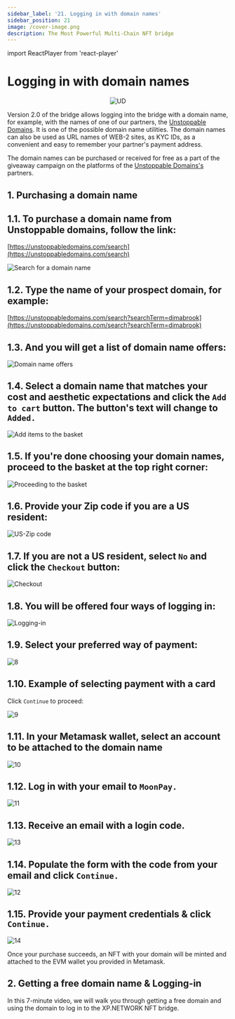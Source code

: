 ```yaml
---
sidebar_label: '21. Logging in with domain names'
sidebar_position: 21
image: /cover-image.png
description: The Most Powerful Multi-Chain NFT bridge
---
```


import ReactPlayer from 'react-player'

# Logging in with domain names

<center>

![UD](../../static/assets/wallet/unstoppable.svg)

</center>

Version 2.0 of the bridge allows logging into the bridge with a domain name, for example, with the names of one of our partners, the [Unstoppable Domains](https://unstoppabledomains.com/). It is one of the possible domain name utilities. The domain names can also be used as URL names of WEB-2 sites, as KYC IDs, as a convenient and easy to remember your partner's payment address.

The domain names can be purchased or received for free as a part of the giveaway campaign on the platforms of the [Unstoppable Domains's](https://unstoppabledomains.com/) partners.

## 1. Purchasing a domain name

## 1.1. To purchase a domain name from Unstoppable domains, follow the link:

   [https://unstoppabledomains.com/search](https://unstoppabledomains.com/search)

![Search for a domain name](../../static/assets/unstoppable_domains/1.ud.png)

## 1.2. Type the name of your prospect domain, for example:

   [https://unstoppabledomains.com/search?searchTerm=dimabrook](https://unstoppabledomains.com/search?searchTerm=dimabrook)

## 1.3. And you will get a list of domain name offers:

![Domain name offers](../../static/assets/unstoppable_domains/2.ud.png)

## 1.4. Select a domain name that matches your cost and aesthetic expectations and click the `Add to cart` button. The button's text will change to ` Added.`

![Add items to the basket](../../static/assets/unstoppable_domains/3.ud.png)

## 1.5. If you're done choosing your domain names, proceed to the basket at the top right corner:

![Proceeding to the basket](../../static/assets/unstoppable_domains/4.ud.png)

## 1.6. Provide your Zip code if you are a US resident:

![US-Zip code](../../static/assets/unstoppable_domains/5.ud.png)

## 1.7. If you are not a US resident, select `No` and click the `Checkout` button:

![Checkout](../../static/assets/unstoppable_domains/6.ud.png)

## 1.8. You will be offered four ways of logging in:

![Logging-in](../../static/assets/unstoppable_domains/7.ud.png)

## 1.9. Select your preferred way of payment:

![8](../../static/assets/unstoppable_domains/8ud.png)

## 1.10. Example of selecting payment with a card

Click `Continue` to proceed:

![9](../../static/assets/unstoppable_domains/9.ud.png)

## 1.11. In your Metamask wallet, select an account to be attached to the domain name

![10](../../static/assets/unstoppable_domains/10.ud.png)

## 1.12. Log in with your email to `MoonPay.`

![11](../../static/assets/unstoppable_domains/11.ud.png)

## 1.13. Receive an email with a login code.

![13](../../static/assets/unstoppable_domains/13.ud.png)

## 1.14. Populate the form with the code from your email and click `Continue.`

![12](../../static/assets/unstoppable_domains/12.ud.png)

## 1.15. Provide your payment credentials & click `Continue.`

![14](../../static/assets/unstoppable_domains/14.ud.png)

Once your purchase succeeds, an NFT with your domain will be minted and attached to the EVM wallet you provided in Metamask.

## 2. Getting a free domain name & Logging-in

In this 7-minute video, we will walk you through getting a free domain and using the domain to log in to the XP.NETWORK NFT bridge.​

<ReactPlayer controls url='https://www.youtube.com/watch?v=lljf5KYV1KU' />
